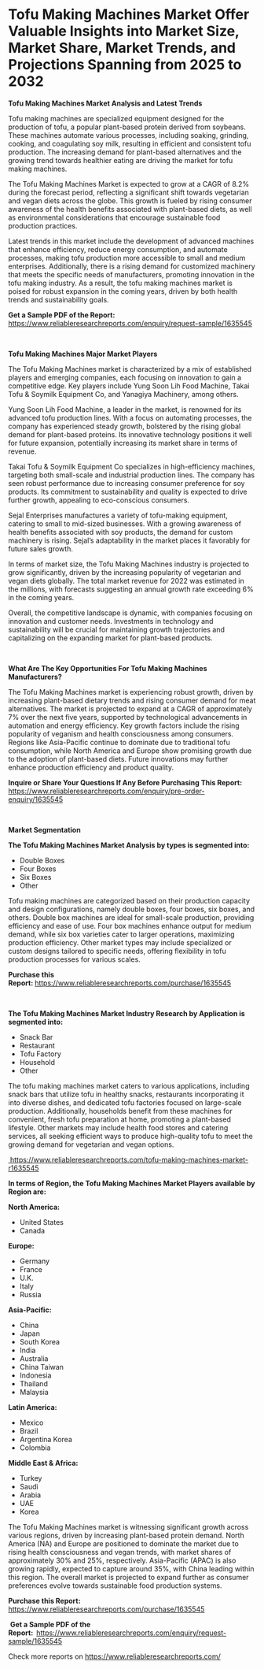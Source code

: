 <p><h1>Tofu Making Machines Market Offer Valuable Insights into Market Size, Market Share, Market Trends, and Projections Spanning from 2025 to 2032</h1></p><p><strong>Tofu Making Machines Market Analysis and Latest Trends</strong></p>
<p><p>Tofu making machines are specialized equipment designed for the production of tofu, a popular plant-based protein derived from soybeans. These machines automate various processes, including soaking, grinding, cooking, and coagulating soy milk, resulting in efficient and consistent tofu production. The increasing demand for plant-based alternatives and the growing trend towards healthier eating are driving the market for tofu making machines.</p><p>The Tofu Making Machines Market is expected to grow at a CAGR of 8.2% during the forecast period, reflecting a significant shift towards vegetarian and vegan diets across the globe. This growth is fueled by rising consumer awareness of the health benefits associated with plant-based diets, as well as environmental considerations that encourage sustainable food production practices.</p><p>Latest trends in this market include the development of advanced machines that enhance efficiency, reduce energy consumption, and automate processes, making tofu production more accessible to small and medium enterprises. Additionally, there is a rising demand for customized machinery that meets the specific needs of manufacturers, promoting innovation in the tofu making industry. As a result, the tofu making machines market is poised for robust expansion in the coming years, driven by both health trends and sustainability goals.</p></p>
<p><strong>Get a Sample PDF of the Report:&nbsp;</strong> <a href="https://www.reliableresearchreports.com/enquiry/request-sample/1635545?utm_campaign=2957&utm_medium=2&utm_source=Github&utm_content=ia&utm_term=08042025&utm_id=tofu-making-machines">https://www.reliableresearchreports.com/enquiry/request-sample/1635545</a></p>
<p>&nbsp;</p>
<p><strong>Tofu Making Machines Major Market Players</strong></p>
<p><p>The Tofu Making Machines market is characterized by a mix of established players and emerging companies, each focusing on innovation to gain a competitive edge. Key players include Yung Soon Lih Food Machine, Takai Tofu & Soymilk Equipment Co, and Yanagiya Machinery, among others.</p><p>Yung Soon Lih Food Machine, a leader in the market, is renowned for its advanced tofu production lines. With a focus on automating processes, the company has experienced steady growth, bolstered by the rising global demand for plant-based proteins. Its innovative technology positions it well for future expansion, potentially increasing its market share in terms of revenue.</p><p>Takai Tofu & Soymilk Equipment Co specializes in high-efficiency machines, targeting both small-scale and industrial production lines. The company has seen robust performance due to increasing consumer preference for soy products. Its commitment to sustainability and quality is expected to drive further growth, appealing to eco-conscious consumers.</p><p>Sejal Enterprises manufactures a variety of tofu-making equipment, catering to small to mid-sized businesses. With a growing awareness of health benefits associated with soy products, the demand for custom machinery is rising. Sejal’s adaptability in the market places it favorably for future sales growth.</p><p>In terms of market size, the Tofu Making Machines industry is projected to grow significantly, driven by the increasing popularity of vegetarian and vegan diets globally. The total market revenue for 2022 was estimated in the millions, with forecasts suggesting an annual growth rate exceeding 6% in the coming years.</p><p>Overall, the competitive landscape is dynamic, with companies focusing on innovation and customer needs. Investments in technology and sustainability will be crucial for maintaining growth trajectories and capitalizing on the expanding market for plant-based products.</p></p>
<p>&nbsp;</p>
<p><strong>What Are The Key Opportunities For Tofu Making Machines Manufacturers?</strong></p>
<p><p>The Tofu Making Machines market is experiencing robust growth, driven by increasing plant-based dietary trends and rising consumer demand for meat alternatives. The market is projected to expand at a CAGR of approximately 7% over the next five years, supported by technological advancements in automation and energy efficiency. Key growth factors include the rising popularity of veganism and health consciousness among consumers. Regions like Asia-Pacific continue to dominate due to traditional tofu consumption, while North America and Europe show promising growth due to the adoption of plant-based diets. Future innovations may further enhance production efficiency and product quality.</p></p>
<p><strong>Inquire or Share Your Questions If Any Before Purchasing This Report:</strong> <a href="https://www.reliableresearchreports.com/enquiry/pre-order-enquiry/1635545?utm_campaign=2957&utm_medium=2&utm_source=Github&utm_content=ia&utm_term=08042025&utm_id=tofu-making-machines">https://www.reliableresearchreports.com/enquiry/pre-order-enquiry/1635545</a></p>
<p>&nbsp;</p>
<p><strong>Market Segmentation</strong></p>
<p><strong>The Tofu Making Machines Market Analysis by types is segmented into:</strong></p>
<p><ul><li>Double Boxes</li><li>Four Boxes</li><li>Six Boxes</li><li>Other</li></ul></p>
<p><p>Tofu making machines are categorized based on their production capacity and design configurations, namely double boxes, four boxes, six boxes, and others. Double box machines are ideal for small-scale production, providing efficiency and ease of use. Four box machines enhance output for medium demand, while six box varieties cater to larger operations, maximizing production efficiency. Other market types may include specialized or custom designs tailored to specific needs, offering flexibility in tofu production processes for various scales.</p></p>
<p><strong>Purchase this Report:&nbsp;</strong><a href="https://www.reliableresearchreports.com/purchase/1635545?utm_campaign=2957&utm_medium=2&utm_source=Github&utm_content=ia&utm_term=08042025&utm_id=tofu-making-machines">https://www.reliableresearchreports.com/purchase/1635545</a></p>
<p>&nbsp;</p>
<p><strong>The Tofu Making Machines Market Industry Research by Application is segmented into:</strong></p>
<p><ul><li>Snack Bar</li><li>Restaurant</li><li>Tofu Factory</li><li>Household</li><li>Other</li></ul></p>
<p><p>The tofu making machines market caters to various applications, including snack bars that utilize tofu in healthy snacks, restaurants incorporating it into diverse dishes, and dedicated tofu factories focused on large-scale production. Additionally, households benefit from these machines for convenient, fresh tofu preparation at home, promoting a plant-based lifestyle. Other markets may include health food stores and catering services, all seeking efficient ways to produce high-quality tofu to meet the growing demand for vegetarian and vegan options.</p></p>
<p><a href="https://www.reliableresearchreports.com/tofu-making-machines-market-r1635545?utm_campaign=2957&utm_medium=2&utm_source=Github&utm_content=ia&utm_term=08042025&utm_id=tofu-making-machines">&nbsp;https://www.reliableresearchreports.com/tofu-making-machines-market-r1635545</a></p>
<p><strong>In terms of Region, the Tofu Making Machines Market Players available by Region are:</strong></p>
<p>
    <p> <strong> North America: </strong>
        <ul>
            <li>United States</li>
            <li>Canada</li>
        </ul>
        </p> 
    <p> <strong> Europe: </strong>
        <ul>
            <li>Germany</li>
            <li>France</li>
            <li>U.K.</li>
            <li>Italy</li>
            <li>Russia</li>
        </ul>
        </p> 
    <p> <strong> Asia-Pacific: </strong>
        <ul>
            <li>China</li>
            <li>Japan</li>
            <li>South Korea</li>
            <li>India</li>
            <li>Australia</li>
            <li>China Taiwan</li>
            <li>Indonesia</li>
            <li>Thailand</li>
            <li>Malaysia</li>
        </ul>
        </p> 
    <p> <strong> Latin America: </strong>
        <ul>
            <li>Mexico</li>
            <li>Brazil</li>
            <li>Argentina Korea</li>
            <li>Colombia</li>
        </ul>
        </p> 
    <p> <strong> Middle East & Africa: </strong>
        <ul>
            <li>Turkey</li>
            <li>Saudi</li>
            <li>Arabia</li>
            <li>UAE</li>
            <li>Korea</li>
        </ul>
    </p>
    </p>
<p><p>The Tofu Making Machines market is witnessing significant growth across various regions, driven by increasing plant-based protein demand. North America (NA) and Europe are positioned to dominate the market due to rising health consciousness and vegan trends, with market shares of approximately 30% and 25%, respectively. Asia-Pacific (APAC) is also growing rapidly, expected to capture around 35%, with China leading within this region. The overall market is projected to expand further as consumer preferences evolve towards sustainable food production systems.</p></p>
<p><strong>Purchase this Report: </strong><a href="https://www.reliableresearchreports.com/purchase/1635545?utm_campaign=2957&utm_medium=2&utm_source=Github&utm_content=ia&utm_term=08042025&utm_id=tofu-making-machines">https://www.reliableresearchreports.com/purchase/1635545</a></p>
<p>&nbsp;<strong>Get a Sample PDF of the Report:&nbsp;&nbsp;</strong><a href="https://www.reliableresearchreports.com/enquiry/request-sample/1635545?utm_campaign=2957&utm_medium=2&utm_source=Github&utm_content=ia&utm_term=08042025&utm_id=tofu-making-machines">https://www.reliableresearchreports.com/enquiry/request-sample/1635545</a></p>
<p><strong></strong></p>
<p>Check more reports on <a href="https://www.reliableresearchreports.com/?utm_campaign=2957&utm_medium=2&utm_source=Github&utm_content=ia&utm_term=08042025&utm_id=tofu-making-machines">https://www.reliableresearchreports.com/</a></p>